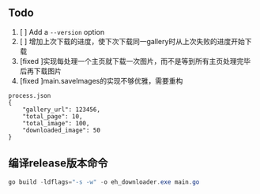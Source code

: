 ## Todo
1. [ ] Add a `--version` option
2. [ ] 增加上次下载的进度，使下次下载同一gallery时从上次失败的进度开始下载
3. [fixed ]实现每处理一个主页就下载一次图片，而不是等到所有主页处理完毕后再下载图片
4. [fixed ]main.saveImages的实现不够优雅，需要重构
```
process.json
{
    "gallery_url": 123456,
    "total_page": 10,
    "total_image": 100,
    "downloaded_image": 50
}
```
## 编译release版本命令
```powershell
go build -ldflags="-s -w" -o eh_downloader.exe main.go
```